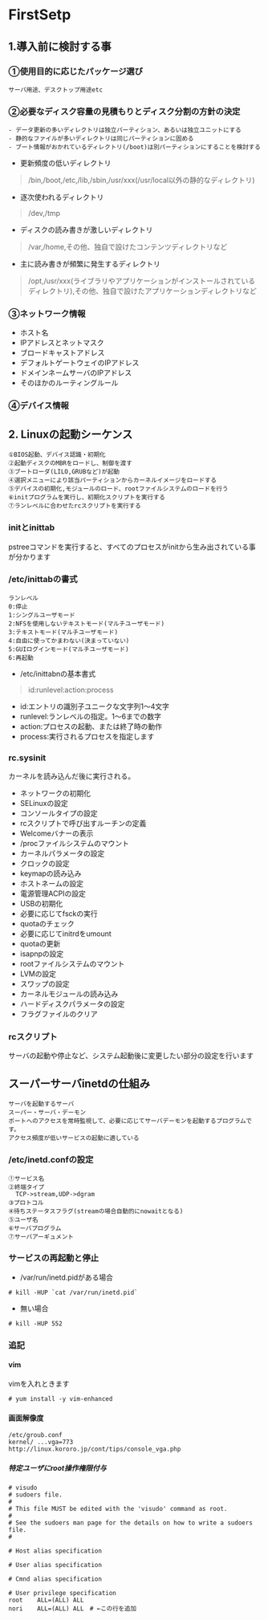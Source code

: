 # FirstSetp

## 1.導入前に検討する事

### ①使用目的に応じたパッケージ選び

    サーバ用途、デスクトップ用途etc

### ②必要なディスク容量の見積もりとディスク分割の方針の決定

    - データ更新の多いディレクトリは独立パーティション、あるいは独立ユニットにする
    - 静的なファイルが多いディレクトリは同じパーティションに固める
    - ブート情報がおかれているディレクトリ(/boot)は別パーティションにすることを検討する

- 更新頻度の低いディレクトリ
>/bin,/boot,/etc,/lib,/sbin,/usr/xxx(/usr/local以外の静的なディレクトリ)

- 逐次使われるディレクトリ
>/dev,/tmp

- ディスクの読み書きが激しいディレクトリ
>/var,/home,その他、独自で設けたコンテンツディレクトリなど

- 主に読み書きが頻繁に発生するディレクトリ
>/opt,/usr/xxx(ライブラリやアプリケーションがインストールされているディレクトリ),その他、独自で設けたアプリケーションディレクトリなど

### ③ネットワーク情報

 - ホスト名
 - IPアドレスとネットマスク
 - ブロードキャストアドレス
 - デフォルトゲートウェイのIPアドレス
 - ドメインネームサーバのIPアドレス
 - そのほかのルーティングルール

### ④デバイス情報

## 2. Linuxの起動シーケンス

    ①BIOS起動、デバイス認識・初期化
    ②起動ディスクのMBRをロードし、制御を渡す
    ③ブートローダ(LILO,GRUBなど)が起動
    ④選択メニューにより該当パーティションからカーネルイメージをロードする
    ⑤デバイスの初期化,モジュールのロード、rootファイルシステムのロードを行う
    ⑥initプログラムを実行し、初期化スクリプトを実行する
    ⑦ランレベルに合わせたrcスクリプトを実行する

### initとinittab
pstreeコマンドを実行すると、すべてのプロセスがinitから生み出されている事が分かります

### /etc/inittabの書式

    ランレベル
    0:停止
    1:シングルユーザモード
    2:NFSを使用しないテキストモード(マルチユーザモード)
    3:テキストモード(マルチユーザモード)
    4:自由に使ってかまわない(決まっていない)
    5:GUIログインモード(マルチユーザモード)
    6:再起動

- /etc/inittabnの基本書式
>id:runlevel:action:process

- id:エントリの識別子ユニークな文字列1〜4文字
- runlevel:ランレベルの指定。1〜6までの数字
- action:プロセスの起動、または終了時の動作
- process:実行されるプロセスを指定します

### rc.sysinit

カーネルを読み込んだ後に実行される。

- ネットワークの初期化
- SELinuxの設定
- コンソールタイプの設定
- rcスクリプトで呼び出すルーチンの定義
- Welcomeバナーの表示
- /procファイルシステムのマウント
- カーネルパラメータの設定
- クロックの設定
- keymapの読み込み
- ホストネームの設定
- 電源管理ACPIの設定
- USBの初期化
- 必要に応じてfsckの実行
- quotaのチェック
- 必要に応じてinitrdをumount
- quotaの更新
- isapnpの設定
- rootファイルシステムのマウント
- LVMの設定
- スワップの設定
- カーネルモジュールの読み込み
- ハードディスクパラメータの設定
- フラグファイルのクリア

### rcスクリプト

サーバの起動や停止など、システム起動後に変更したい部分の設定を行います

## スーパーサーバinetdの仕組み

    サーバを起動するサーバ
    スーパー・サーバ・デーモン
    ポートへのアクセスを常時監視して、必要に応じてサーバデーモンを起動するプログラムです。
    アクセス頻度が低いサービスの起動に適している

### /etc/inetd.confの設定

    ①サービス名
    ②終端タイプ
      TCP->stream,UDP->dgram
    ③プロトコル
    ④待ちステータスフラグ(streamの場合自動的にnowaitとなる)
    ⑤ユーザ名
    ⑥サーバプログラム
    ⑦サーバアーギュメント

### サービスの再起動と停止

- /var/run/inetd.pidがある場合

```console
# kill -HUP `cat /var/run/inetd.pid`
```
- 無い場合

```console
# kill -HUP 552
```

### 追記

#### vim
vimを入れときます

```console
# yum install -y vim-enhanced
```

#### 画面解像度

```console
/etc/groub.conf
kernel/ ...vga=773
http://linux.kororo.jp/cont/tips/console_vga.php
```

##### 特定ユーザにroot操作権限付与

```console
# visudo
# sudoers file.
#
# This file MUST be edited with the 'visudo' command as root.
#
# See the sudoers man page for the details on how to write a sudoers file.
#

# Host alias specification

# User alias specification

# Cmnd alias specification

# User privilege specification
root    ALL=(ALL) ALL
nori    ALL=(ALL) ALL　# ←この行を追加
```
